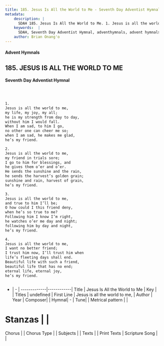```yaml
---
title: 185. Jesus Is All the World to Me - Seventh Day Adventist Hymnal
metadata:
    description: |
      SDAH 185. Jesus Is All the World to Me. 1. Jesus is all the world to me, my life, my joy, my all; he is my strength from day to day, without him I would fall. When I am sad, to him I go, no other one can cheer me so; when I am sad, he makes me glad, he’s my friend.
    keywords:  |
      SDAH, Seventh Day Adventist Hymnal, adventhymnals, advent hymnals, Jesus Is All the World to Me, Jesus is all the world to me, 
    author: Brian Onang'o
---
```


#### Advent Hymnals
## 185. JESUS IS ALL THE WORLD TO ME
#### Seventh Day Adventist Hymnal

```txt



1.
Jesus is all the world to me,
my life, my joy, my all;
he is my strength from day to day,
without him I would fall.
When I am sad, to him I go,
no other one can cheer me so;
when I am sad, he makes me glad,
he’s my friend.

2.
Jesus is all the world to me,
my friend in trials sore;
I go to him for blessings, and
he gives them o’er and o’er.
He sends the sunshine and the rain,
he sends the harvest’s golden grain;
sunshine and rain, harvest of grain,
he’s my friend.

3.
Jesus is all the world to me,
and true to him I’ll be;
O how could I this friend deny,
when he’s so true to me?
Following him I know I’m right,
he watches o’er me day and night;
following him by day and night,
he’s my friend.

4.
Jesus is all the world to me,
I want no better friend;
I trust him now, I’ll trust him when
life’s fleeting days shall end.
Beautiful life with such a friend,
beautiful life that has no end;
eternal life, eternal joy,
he’s my friend.



```

- |   -  |
-------------|------------|
Title | Jesus Is All the World to Me |
Key |  |
Titles | undefined |
First Line | Jesus is all the world to me, |
Author | 
Year | 
Composer|  |
Hymnal|  - |
Tune|  |
Metrical pattern | |
# Stanzas |  |
Chorus |  |
Chorus Type |  |
Subjects |  |
Texts |  |
Print Texts | 
Scripture Song |  |
  
